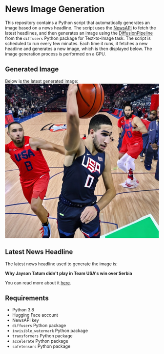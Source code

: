 # News Image Generation
This repository contains a Python script that automatically generates an image based on a news headline. The script uses the [NewsAPI](https://newsapi.org/) to fetch the latest headlines, and then generates an image using the [DiffusionPipeline](https://github.com/huggingface/diffusers) from the `diffusers` Python package for Text-to-Image task.
The script is scheduled to run every few minutes. Each time it runs, it fetches a new headline and generates a new image, which is then displayed below. The image generation process is performed on a GPU.

## Generated Image
Below is the latest generated image:
![Generated Image](image.png)

## Latest News Headline
The latest news headline used to generate the image is:

**Why Jayson Tatum didn't play in Team USA's win over Serbia**

You can read more about it [here](https://news.google.com/rss/articles/CBMiQ2h0dHBzOi8vc3BvcnRzLnlhaG9vLmNvbS93aHktamF5c29uLXRhdHVtLWRpZG50LXBsYXktMTgyNTE2NDM4Lmh0bWzSAQA?oc=5).

## Requirements
- Python 3.8
- Hugging Face account
- NewsAPI key
- `diffusers` Python package
- `invisible_watermark` Python package
- `transformers` Python package
- `accelerate` Python package
- `safetensors` Python package
